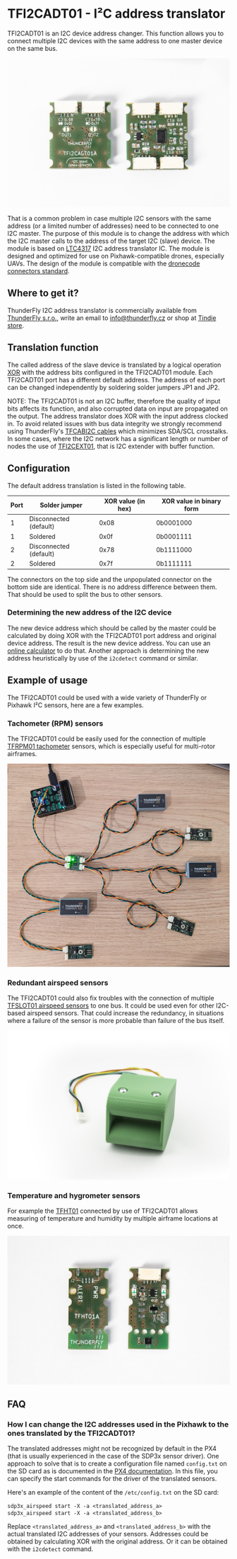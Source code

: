 # TFI2CADT01 - I²C address translator

TFI2CADT01 is an I2C device address changer. This function allows you to connect multiple I2C devices with the same address to one master device on the same bus.

![TFI2CADT01A PCB design](/doc/img/TFI2CADT01A_booth_sides.jpg)

That is a common problem in case multiple I2C sensors with the same address (or a limited number of addresses) need to be connected to one I2C master. The purpose of this module is to change the address with which the I2C master calls to the address of the target I2C (slave) device.
The module is based on [LTC4317](https://www.analog.com/media/en/technical-documentation/data-sheets/4317fa.pdf) I2C address translator IC.
The module is designed and optimized for use on Pixhawk-compatible drones, especially UAVs. The design of the module is compatible with the [dronecode connectors standard](https://github.com/pixhawk/Pixhawk-Standards/blob/master/DS-009%20Pixhawk%20Connector%20Standard.pdf).

## Where to get it?

ThunderFly I2C address translator is commercially available from [ThunderFly s.r.o.](https://www.thunderfly.cz/), write an email to info@thunderfly.cz or shop at [Tindie store](https://www.tindie.com/products/thunderfly/tfi2cadt01-i2c-address-translator/).

## Translation function

The called address of the slave device is translated by a logical operation [XOR](https://en.wikipedia.org/wiki/Bitwise_operation#XOR) with the address bits configured in the TFI2CADT01 module. Each TFI2CADT01 port has a different default address. The address of each port can be changed independently by soldering solder jumpers JP1 and JP2.

NOTE: The TFI2CADT01 is not an I2C buffer, therefore the quality of input bits affects its function, and also corrupted data on input are propagated on the output. The address translator does XOR with the input address clocked in. To avoid related issues with bus data integrity we strongly recommend using ThunderFly's [TFCABI2C cables](https://github.com/ThunderFly-aerospace/TFCAB01) which minimizes SDA/SCL crosstalks. In some cases, where the I2C network has a significant length or number of nodes the use of [TFI2CEXT01](https://github.com/ThunderFly-aerospace/TFI2CEXT01), that is I2C extender with buffer function. 

## Configuration

The default address translation is listed in the following table.

| Port | Solder jumper | XOR value (in hex) | XOR value in binary form |
|---|---|---|---|
| 1 | Disconnected (default) | 0x08 | 0b0001000 |
| 1 | Soldered     | 0x0f | 0b0001111 |
| 2 | Disconnected (default) | 0x78 | 0b1111000 |
| 2 | Soldered     | 0x7f | 0b1111111 |

The connectors on the top side and the unpopulated connector on the bottom side are identical. There is no address difference between them. That should be used to split the bus to other sensors.

### Determining the new address of the I2C device

The new device address which should be called by the master could be calculated by doing XOR with the TFI2CADT01 port address and original device address.  The result is the new device address. You can use an [online calculator](https://xor.pw/) to do that. Another approach is determining the new address heuristically by use of the `i2cdetect` command or similar. 

## Example of usage

The TFI2CADT01 could be used with a wide variety of ThunderFly or Pixhawk I²C sensors, here are a few examples.

### Tachometer (RPM) sensors

The TFI2CADT01 could be easily used for the connection of multiple [TFRPM01 tachometer](https://github.com/ThunderFly-aerospace/TFRPM01) sensors, which is especially useful for multi-rotor airframes.

![TFI2CADT01A using multiple TFRPM01 sensors](/doc/img/TFI2CADT01_multi_TFRPM01.jpg)

### Redundant airspeed sensors

The TFI2CADT01 could also fix troubles with the connection of multiple [TFSLOT01 airspeed sensors](https://github.com/ThunderFly-aerospace/TFSLOT01) to one bus. It could be used even for other I2C-based airspeed sensors. That could increase the redundancy, in situations where a failure of the sensor is more probable than failure of the bus itself.

![TFSLOT  airspeed sensor](https://raw.githubusercontent.com/ThunderFly-aerospace/TFSLOT01/TFSLOT01A/doc/img/TFSLOT_1_small.jpg)


### Temperature and hygrometer sensors

For example the [TFHT01](https://github.com/ThunderFly-aerospace/TFHT01) connected by use of TFI2CADT01 allows measuring of temperature and humidity by multiple airframe locations at once.

![TFHT01](https://raw.githubusercontent.com/ThunderFly-aerospace/TFHT01/TFHT01B/doc/img/TFHT01A2.jpg)

## FAQ

### How I can change the I2C addresses used in the Pixhawk to the ones translated by the TFI2CADT01?

The translated addresses might not be recognized by default in the PX4 (that is usually experienced in the case of the SDP3x sensor driver).
One approach to solve that is to create a configuration file named `config.txt` on the SD card as is documented in the [PX4 documentation](https://docs.px4.io/main/en/concept/system_startup.html#replacing-the-system-startup). In this file, you can specify the start commands for the driver of the translated sensors.

Here's an example of the content of the `/etc/config.txt` on the SD card:

```
sdp3x_airspeed start -X -a <translated_address_a>
sdp3x_airspeed start -X -a <translated_address_b>
```

Replace `<translated_address_a>` and `<translated_address_b>` with the actual translated I2C addresses of your sensors. Addresses could be obtained by calculating XOR with the original address. Or it can be obtained with the `i2cdetect` command. 

